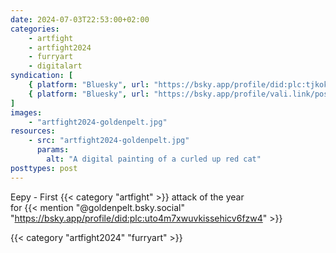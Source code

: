 ```yaml
---
date: 2024-07-03T22:53:00+02:00
categories:
    - artfight
    - artfight2024
    - furryart
    - digitalart
syndication: [
    { platform: "Bluesky", url: "https://bsky.app/profile/did:plc:tjkokzqdnfzzlaxdjjzzzi5b/post/3kwfs4usqhb2o", hidden: true },
    { platform: "Bluesky", url: "https://bsky.app/profile/vali.link/post/3kwfs4usqhb2o" }
]
images:
    - "artfight2024-goldenpelt.jpg"
resources:
    - src: "artfight2024-goldenpelt.jpg"
      params:
        alt: "A digital painting of a curled up red cat"
posttypes: post
---
```


Eepy - First {{< category "artfight" >}} attack of the year<br>
for {{< mention "@goldenpelt.bsky.social" "https://bsky.app/profile/did:plc:uto4m7xwuvkissehicv6fzw4" >}}

{{< category "artfight2024" "furryart" >}}
